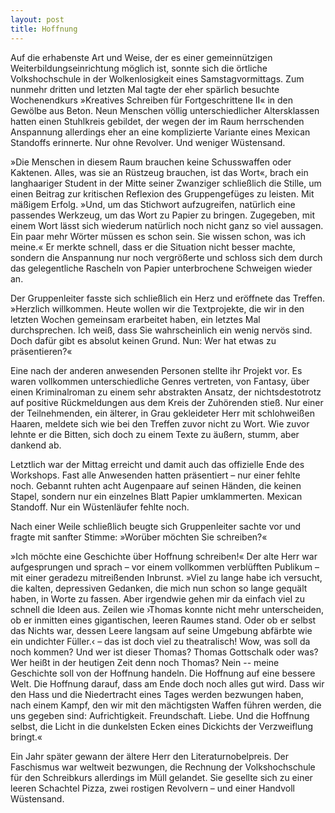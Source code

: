 ```yaml
---
layout: post
title: Hoffnung
---
```


Auf die erhabenste Art und Weise, der es einer gemeinnützigen Weiterbildungseinrichtung möglich ist, sonnte sich die örtliche Volkshochschule in der Wolkenlosigkeit eines Samstagvormittags. Zum nunmehr dritten und letzten Mal tagte der eher spärlich besuchte Wochenendkurs »Kreatives Schreiben für Fortgeschrittene II« in den Gewölbe aus Beton. Neun Menschen völlig unterschiedlicher Altersklassen hatten einen Stuhlkreis gebildet, der wegen der im Raum herrschenden Anspannung allerdings eher an eine komplizierte Variante eines Mexican Standoffs erinnerte. Nur ohne Revolver. Und weniger Wüstensand. 

»Die Menschen in diesem Raum brauchen keine Schusswaffen oder Kaktenen. Alles, was sie an Rüstzeug brauchen, ist das Wort«, brach ein langhaariger Student in der Mitte seiner Zwanziger schließlich die Stille, um einen Beitrag zur kritischen Reflexion des Gruppengefüges zu leisten. Mit mäßigem Erfolg. »Und, um das Stichwort aufzugreifen, natürlich eine passendes Werkzeug, um das Wort zu Papier zu bringen. Zugegeben, mit einem Wort lässt sich wiederum natürlich noch nicht ganz so viel aussagen. Ein paar mehr Wörter müssen es schon sein. Sie wissen schon, was ich meine.« Er merkte schnell, dass er die Situation nicht besser machte, sondern die Anspannung nur noch vergrößerte und schloss sich dem durch das gelegentliche Rascheln von Papier unterbrochene Schweigen wieder an.

Der Gruppenleiter fasste sich schließlich ein Herz und eröffnete das Treffen. »Herzlich willkommen. Heute wollen wir die Textprojekte, die wir in den letzten Wochen gemeinsam erarbeitet haben, ein letztes Mal durchsprechen. Ich weiß, dass Sie wahrscheinlich ein wenig nervös sind. Doch dafür gibt es absolut keinen Grund. Nun: Wer hat etwas zu präsentieren?«

Eine nach der anderen anwesenden Personen stellte ihr Projekt vor. Es waren vollkommen unterschiedliche Genres vertreten, von Fantasy, über einen Kriminalroman zu einem sehr abstrakten Ansatz, der nichtsdestotrotz auf positive Rückmeldungen aus dem Kreis der Zuhörenden stieß. Nur einer der Teilnehmenden, ein älterer, in Grau gekleideter Herr mit schlohweißen Haaren, meldete sich wie bei den Treffen zuvor nicht zu Wort. Wie zuvor lehnte er die Bitten, sich doch zu einem Texte zu äußern, stumm, aber dankend ab. 

Letztlich war der Mittag erreicht und damit auch das offizielle Ende des Workshops. Fast alle Anwesenden hatten präsentiert – nur einer fehlte noch. Gebannt ruhten acht Augenpaare auf seinen Händen, die keinen Stapel, sondern nur ein einzelnes Blatt Papier umklammerten. Mexican Standoff. Nur ein Wüstenläufer fehlte noch.

Nach einer Weile schließlich beugte sich Gruppenleiter sachte vor und fragte mit sanfter Stimme: »Worüber möchten Sie schreiben?«

»Ich möchte eine Geschichte über Hoffnung schreiben!« Der alte Herr war aufgesprungen und sprach – vor einem vollkommen verblüfften Publikum – mit einer geradezu mitreißenden Inbrunst.  »Viel zu lange habe ich versucht, die kalten, depressiven Gedanken, die mich nun schon so lange gequält haben, in Worte zu fassen. Aber irgendwie gehen mir da einfach viel zu schnell die Ideen aus. Zeilen wie ›Thomas konnte nicht mehr unterscheiden, ob er inmitten eines gigantischen, leeren Raumes stand. Oder ob er selbst das Nichts war, dessen Leere langsam auf seine Umgebung abfärbte wie ein undichter Füller.‹ – das ist doch viel zu theatralisch! Wow, was soll da noch kommen? Und wer ist dieser Thomas? Thomas Gottschalk oder was? Wer heißt in der heutigen Zeit denn noch Thomas? Nein -- meine Geschichte soll von der Hoffnung handeln. Die Hoffnung auf eine bessere Welt. Die Hoffnung darauf, dass am Ende doch noch alles gut wird. Dass wir den Hass und die Niedertracht eines Tages werden bezwungen haben, nach einem Kampf, den wir mit den mächtigsten Waffen führen werden, die uns gegeben sind: Aufrichtigkeit. Freundschaft. Liebe. Und die Hoffnung selbst, die Licht in die dunkelsten Ecken eines Dickichts der Verzweiflung bringt.«

Ein Jahr später gewann der ältere Herr den Literaturnobelpreis. Der Faschismus war weltweit bezwungen, die Rechnung der Volkshochschule für den Schreibkurs allerdings im Müll gelandet. Sie gesellte sich zu einer leeren Schachtel Pizza, zwei rostigen Revolvern – und einer Handvoll Wüstensand.